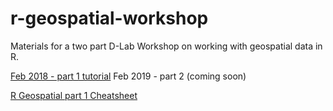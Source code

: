 # r-geospatial-workshop

Materials for a two part D-Lab Workshop on working with geospatial data in R.

[Feb 2018 - part 1 tutorial](r-geospatial-workshop-feb2018-pt1.html)
Feb 2019 - part 2 (coming soon)

[R Geospatial part 1 Cheatsheet](r-geospatial-cheatsheet.html)



